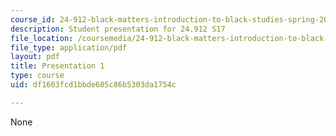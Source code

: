 ```yaml
---
course_id: 24-912-black-matters-introduction-to-black-studies-spring-2017
description: Student presentation for 24.912 S17
file_location: /coursemedia/24-912-black-matters-introduction-to-black-studies-spring-2017/df1603fcd1bbde605c86b5303da1754c_MIT24_912S17_pres1.pdf
file_type: application/pdf
layout: pdf
title: Presentation 1
type: course
uid: df1603fcd1bbde605c86b5303da1754c

---
```

None